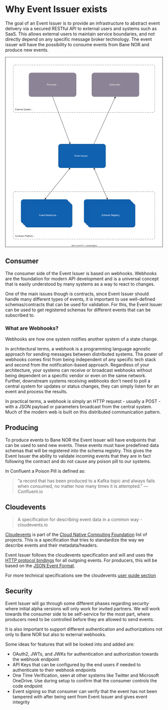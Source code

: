 # Why Event Issuer exists

The goal of an Event Issuer is to provide an infrastructure to abstract event delivery via a secured RESTful API to external users and systems such as SaaS. This allows external users to maintain service boundaries, and not directly depend on any specific message broker technology. The event issuer will have the possibility to consume events from Bane NOR and produce new events.

![client-integration](img/client-integration.drawio.svg)

## Consumer

The consumer side of the Event Issuer is based on webhooks. Webhooks are the foundation for modern API development and is a universal concept that is easily understood by many systems as a way to react to changes.

One of the main issues though is contracts, since Event Issuer should handle many different types of events, it is important to use well-defined schemas/contracts that can be used for validation. For this, the Event Issuer can be used to get registered schemas for different events that can be subscribed to.

### What are Webhooks?

Webhooks are how one system notifies another system of a state change.

In architectural terms, a webhook is a programming language agnostic approach for sending messages between distributed systems. The power of webhooks comes first from being independent of any specific tech stack and second from the notification-based approach. Regardless of your architecture, your systems can receive or broadcast webhooks without being dependent on a specific vendor or even on the same network. Further, downstream systems receiving webhooks don't need to poll a central system for updates or status changes, they can simply listen for an event and process the results.

In practical terms, a webhook is simply an HTTP request - usually a POST - with a JSON payload or parameters broadcast from the central system. Much of the modern web is built on this distributed communication pattern.

## Producing

To produce events to Bane NOR the Event Issuer will have endpoints that can be used to send new events. These events must have predefined data schemas that will be registered into the schema registry. This gives the Event Issuer the ability to validate incoming events that they are in fact following the contract and do not cause any poison pill to our systems.

In Confluent a Poison Pill is defined as:

> “a record that has been produced to a Kafka topic and always fails when consumed, no matter how many times it is attempted.” — Confluent.io

## Cloudevents

> A specification for describing event data in a common way - cloudevents.io

[Cloudevents](https://cloudevents.io/) is part of the [Cloud Native Computing Foundation](https://www.cncf.io/projects/cloudevents/) list of projects. This is a specification that tries to standardize the way we describe events and their metadata/headers.

Event Issuer follows the cloudevents specification and will and uses the [HTTP protocol bindings](https://github.com/cloudevents/spec/blob/v1.0.2/cloudevents/bindings/http-protocol-binding.md) for all outgoing events. For producers, this will be based on the [JSON Event Format](https://github.com/cloudevents/spec/blob/v1.0.2/cloudevents/formats/json-format.md).

For more technical specifications see the cloudevents [user guide section](./user-guides/cloudevents.md)

## Security

Event Issuer will go through some different phases regarding security where initial alpha versions will only work for invited partners. We will work towards the consumer side to be self-service for the most part, where producers need to be controlled before they are allowed to send events.

It is also important to support different authentication and authorizations not only to Bane NOR but also to external webhooks.

Some ideas for features that will be looked into and added are:

- OAuth2, JWTs, and JWKs for authentication and authorization towards the webhook endpoint
- API Keys that can be configured by the end users if needed to authenticate to their webhook endpoints
- One Time Verification, seen at other systems like Twitter and Microsoft OneDrive. Use during setup to confirm that the consumer controls the code endpoint
- Event signing so that consumer can verify that the event has not been tampered with after being sent from Event Issuer and gives event integrity
